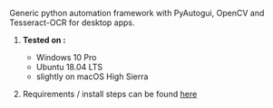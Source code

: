 Generic python automation framework with PyAutogui, OpenCV and Tesseract-OCR for desktop apps.

1. **Tested on :**
    * Windows 10 Pro
    * Ubuntu 18.04 LTS
    * slightly on macOS High Sierra 
    
2. Requirements / install steps can be found [here](../master/doc/requirements-and-setup.md)
